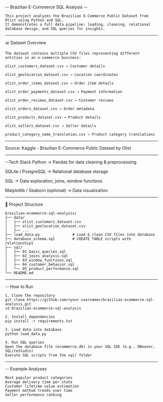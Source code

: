 -- Brazilian E-Commerce SQL Analysis --
```text
This project analyzes the Brazilian E-Commerce Public Dataset from Olist using Python and SQL.
It demonstrates a full data pipeline: loading, cleaning, relational database design, and SQL queries for insights.
```

---

📊 Dataset Overview
```text
The dataset contains multiple CSV files representing different entities in an e-commerce business:

olist_customers_dataset.csv → Customer details

olist_geolocation_dataset.csv → Location coordinates

olist_order_items_dataset.csv → Order item details

olist_order_payments_dataset.csv → Payment information

olist_order_reviews_dataset.csv → Customer reviews

olist_orders_dataset.csv → Order metadata

olist_products_dataset.csv → Product details

olist_sellers_dataset.csv → Seller details

product_category_name_translation.csv → Product category translations
```
---

Source: Kaggle - Brazilian E-Commerce Public Dataset by Olist

---

 --Tech Stack
Python → Pandas for data cleaning & preprocessing

SQLite / PostgreSQL → Relational database storage

SQL → Data exploration, joins, window functions

Matplotlib / Seaborn (optional) → Data visualization

---

📂 Project Structure
```text
brazilian-ecommerce-sql-analysis/
├── data/
│   ├── olist_customers_dataset.csv
│   ├── olist_geolocation_dataset.csv
│   ├── ...
├── load_data.py               # Load & clean CSV files into database
├── database_schema.sql        # CREATE TABLE scripts with relationships
├── sql/
│   ├── 01_basic_queries.sql
│   ├── 02_joins_analysis.sql
│   ├── 03_window_functions.sql
│   ├── 04_customer_behavior.sql
│   └── 05_product_performance.sql
└── README.md
```

---

-- How to Run
```text
1. Clone the repository
git clone https://github.com/<your-username>/brazilian-ecommerce-sql-analysis.git
cd brazilian-ecommerce-sql-analysis

2. Install dependencies
pip install -r requirements.txt

3. Load data into database
python load_data.py

4. Run SQL queries
Open the database file (ecommerce.db) in your SQL IDE (e.g., DBeaver, SQLiteStudio)
Execute SQL scripts from the sql/ folder
```
---

-- Example Analyses
```text
Most popular product categories
Average delivery time per state
Customer lifetime value estimation
Payment method trends over time
Seller performance ranking
```
